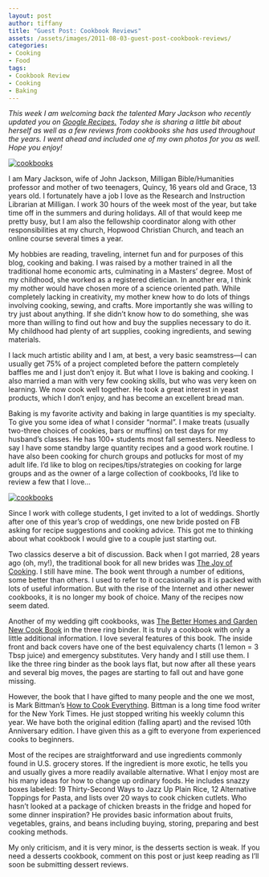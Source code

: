 ```yaml
---
layout: post
author: tiffany
title: "Guest Post: Cookbook Reviews"
assets: /assets/images/2011-08-03-guest-post-cookbook-reviews/
categories: 
- Cooking
- Food
tags: 
- Cookbook Review
- Cooking
- Baking
---
```


_This week I am welcoming back the talented Mary Jackson who recently updated you on [Google Recipes.](http://www.sweetpeonies.com/2011/06/google-recipes/) Today she is sharing a little bit about herself as well as a few reviews from cookbooks she has used throughout the years. I went ahead and included one of my own photos for you as well. Hope you enjoy!_

[![](jekyll_uploads/2011/08/bedroom-cookbooks-068-575x387.jpg "cookbooks")](http://www.sweetpeonies.com/2011/08/guest-post-cookbook-reviews/bedroom-cookbooks-068/)

I am Mary Jackson, wife of John Jackson, Milligan Bible/Humanities professor and mother of two teenagers, Quincy, 16 years old and Grace, 13 years old. I fortunately have a job I love as the Research and Instruction Librarian at Milligan. I work 30 hours of the week most of the year, but take time off in the summers and during holidays. All of that would keep me pretty busy, but I am also the fellowship coordinator along with other responsibilities at my church, Hopwood Christian Church, and teach an online course several times a year.

My hobbies are reading, traveling, internet fun and for purposes of this blog, cooking and baking. I was raised by a mother trained in all the traditional home economic arts, culminating in a Masters’ degree. Most of my childhood, she worked as a registered dietician. In another era, I think my mother would have chosen more of a science oriented path. While completely lacking in creativity, my mother knew how to do lots of things involving cooking, sewing, and crafts. More importantly she was willing to try just about anything. If she didn’t know how to do something, she was more than willing to find out how and buy the supplies necessary to do it. My childhood had plenty of art supplies, cooking ingredients, and sewing materials.

I lack much artistic ability and I am, at best, a very basic seamstress—I can usually get 75% of a project completed before the pattern completely baffles me and I just don’t enjoy it. But what I love is baking and cooking. I also married a man with very few cooking skills, but who was very keen on learning. We now cook well together. He took a great interest in yeast products, which I don’t enjoy, and has become an excellent bread man.

Baking is my favorite activity and baking in large quantities is my specialty. To give you some idea of what I consider “normal”. I make treats (usually two-three choices of cookies, bars or muffins) on test days for my husband’s classes. He has 100+ students most fall semesters. Needless to say I have some standby large quantity recipes and a good work routine. I have also been cooking for church groups and potlucks for most of my adult life. I’d like to blog on recipes/tips/strategies on cooking for large groups and as the owner of a large collection of cookbooks, I’d like to review a few that I love…

[![](jekyll_uploads/2011/08/bedroom-cookbooks-071-325x334.jpg "cookbooks")](http://www.sweetpeonies.com/2011/08/guest-post-cookbook-reviews/bedroom-cookbooks-071/)

Since I work with college students, I get invited to a lot of weddings. Shortly after one of this year’s crop of weddings, one new bride posted on FB asking for recipe suggestions and cooking advice. This got me to thinking about what cookbook I would give to a couple just starting out.

Two classics deserve a bit of discussion. Back when I got married, 28 years ago (oh, my!), the traditional book for all new brides was [The Joy of Cooking](http://www.thejoykitchen.com/). I still have mine. The book went through a number of editions, some better than others. I used to refer to it occasionally as it is packed with lots of useful information. But with the rise of the Internet and other newer cookbooks, it is no longer my book of choice. Many of the recipes now seem dated.

Another of my wedding gift cookbooks, was [The Better Homes and Garden New Cook Book](http://www.bhg.com/recipes/how-to/cooking-basics/a-little-lore-on-americas-no-1-cookbook/) in the three ring binder. It is truly a cookbook with only a little additional information. I love several features of this book. The inside front and back covers have one of the best equivalency charts (1 lemon = 3 Tbsp juice) and emergency substitutes. Very handy and I still use them. I like the three ring binder as the book lays flat, but now after all these years and several big moves, the pages are starting to fall out and have gone missing.

However, the book that I have gifted to many people and the one we most, is Mark Bittman’s [How to Cook Everything](http://www.howtocookeverything.tv/). Bittman is a long time food writer for the New York Times. He just stopped writing his weekly column this year. We have both the original edition (falling apart) and the revised 10th Anniversary edition. I have given this as a gift to everyone from experienced cooks to beginners.

Most of the recipes are straightforward and use ingredients commonly found in U.S. grocery stores. If the ingredient is more exotic, he tells you and usually gives a more readily available alternative. What I enjoy most are his many ideas for how to change up ordinary foods. He includes snazzy boxes labeled: 19 Thirty-Second Ways to Jazz Up Plain Rice, 12 Alternative Toppings for Pasta, and lists over 20 ways to cook chicken cutlets. Who hasn’t looked at a package of chicken breasts in the fridge and hoped for some dinner inspiration? He provides basic information about fruits, vegetables, grains, and beans including buying, storing, preparing and best cooking methods.

My only criticism, and it is very minor, is the desserts section is weak. If you need a desserts cookbook, comment on this post or just keep reading as I’ll soon be submitting dessert reviews.